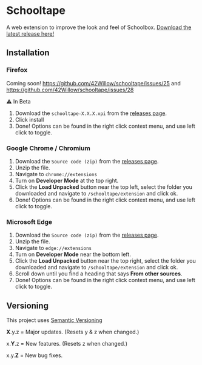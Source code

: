 # Schooltape

A web extension to improve the look and feel of Schoolbox. [Download the latest release here!](https://github.com/42willow/schooltape/releases/latest)

## Installation

### Firefox

Coming soon! https://github.com/42Willow/schooltape/issues/25 and https://github.com/42Willow/schooltape/issues/28

⚠️ In Beta
1) Download the `schooltape-X.X.X.xpi` from the [releases page](https://github.com/42willow/schooltape/releases/latest).
2) Click install
3) Done! Options can be found in the right click context menu, and use left click to toggle.

### Google Chrome / Chromium
1) Download the `Source code (zip)` from the [releases page](https://github.com/42willow/schooltape/releases/latest).
2) Unzip the file.
3) Navigate to `chrome://extensions`
4) Turn on __Developer Mode__ at the top right.
5) Click the __Load Unpacked__ button near the top left, select the folder you downloaded and navigate to `/schooltape/extension` and click ok.
6) Done! Options can be found in the right click context menu, and use left click to toggle.

### Microsoft Edge
1) Download the ``Source code (zip)`` from the [releases page](https://github.com/42willow/schooltape/releases/latest).
2) Unzip the file.
3) Navigate to `edge://extensions`
4) Turn on __Developer Mode__ near the bottom left.
5) Click the __Load Unpacked__ button near the top right, select the folder you downloaded and navigate to `/schooltape/extension` and click ok.
6) Scroll down until you find a heading that says __From other sources__.
8) Done! Options can be found in the right click context menu, and use left click to toggle.

## Versioning
This project uses [Semantic Versioning](https://semver.org)

**X**.y.z = Major updates. (Resets y & z when changed.)

x.**Y**.z = New features. (Resets z when changed.)

x.y.**Z** = New bug fixes.
